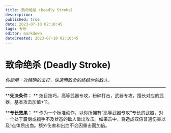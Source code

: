 ```yaml
---
title: 致命绝杀 (Deadly Stroke)
description: 
published: true
date: 2023-07-10 02:10:45
tags: 专长
editor: markdown
dateCreated: 2023-07-10 02:10:45
---
```


# 致命绝杀 (Deadly Stroke)

_你能用一次精确的击打，快速而致命的终结你的敌人。_

* * *

****先决条件：** ** 炫目技巧，高等武器专攻，粉碎打击，武器专攻，擅长对应的武器，基本攻击加值+11。

****专长效果：** **
作为一个标准动作，以你所拥有“高等武器专攻”专长的武器，对一个处于震慑或措手不及状态的敌人做出攻击。如果击中，将造成双倍普通伤害以及1点体质出血。额外伤害和出血不会因重击而加倍。

